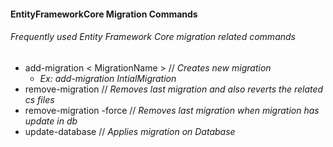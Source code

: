 #### EntityFrameworkCore Migration Commands
###### Frequently used Entity Framework Core migration related commands


- add-migration < MigrationName >  // *Creates new migration*
    - *Ex: add-migration IntialMigration*
- remove-migration // *Removes last migration and also reverts the related cs files*
- remove-migration -force // *Removes last migration when migration has update in db*
- update-database // *Applies migration on Database*




[//]: # (Tags: EFCore, Migration Commands, EntityFrameworkCore Migration Commands)
[//]: # (Type: Asp.net Core - EntityFrameworkCore)
[//]: # (Rating: 3)
[//]: # (ReadyState:Publish)
